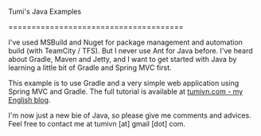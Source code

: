 Tumi's Java Examples

======================================

I've used MSBuild and Nuget for package management and automation build (with TeamCity / TFS). But I never use Ant for Java before. I've heard about Gradle, Maven and Jetty, and I want to get started with Java by learning a little bit of Gradle and Spring MVC first. 

This example is to use Gradle and a very simple web application using Spring MVC and Gradle. The full tutorial is available at [tumivn.com - my English blog](http://tumivn.com/2013/11/25/getting-started-with-spring-mvc-and-gradle/ "Tumivn.com").

I'm now just a new bie of Java, so please give me comments and advices. Feel free to contact me at tumivn [at] gmail [dot] com. 

